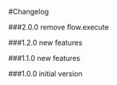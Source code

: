 #Changelog

###2.0.0
remove flow.execute

###1.2.0
new features

###1.1.0
new features

###1.0.0
initial version
